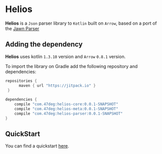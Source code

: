 # Helios

**Helios** is a `Json` parser library to `Kotlin` built on `Arrow`, 
based on a port of the [Jawn Parser](https://github.com/non/jawn)

## Adding the dependency

**Helios** uses kotlin `1.3.10` version and `Arrow` `0.8.1` version.

To import the library on Gradle add the following repository and dependencies:

```groovy
repositories {
      maven { url "https://jitpack.io" }
 }
 
dependencies {
    compile "com.47deg:helios-core:0.0.1-SNAPSHOT"
    compile "com.47deg:helios-meta:0.0.1-SNAPSHOT"
    compile "com.47deg:helios-parser:0.0.1-SNAPSHOT"
}
```

## QuickStart

You can find a quickstart [here](https://github.com/47deg/helios/tree/master/helios-docs/docs/QuickStart.md).
